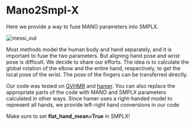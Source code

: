 # Mano2Smpl-X

Here we provide a way to fuse MANO parameters into SMPLX. 

![messi_out](https://github.com/user-attachments/assets/878fc732-2ba4-41f7-9219-816f4cf9fda1)

Most methods model the human body and hand separately, and it is important to fuse the two parameters. But aligning hand pose and wrist pose is difficult. We decide to share our efforts. The idea is to calculate the global rotation of the elbow and the entire hand, respectively, to get the local pose of the wrist. The pose of the fingers can be transferred directly.  

Our code was tested on [GVHMR](https://github.com/zju3dv/GVHMR) and [hamer](https://github.com/geopavlakos/hamer). You can also replace the appropriate parts of the code with MANO and SMPLX parameters calculated in other ways. Since hamer uses a right-handed model to represent all hands, we provide left-right hand conversions in our code

Make sure to set **flat_hand_mean=True** in SMPLX!
